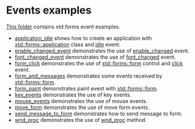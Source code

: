 # Events examples

[This folder](.) contains xtd.forms event examples.

* [application_idle](application_idle/README.md) shows how to create an application with [xtd::forms::application](../../../src/xtd.forms/include/xtd/forms/application.h) class and [idle](../../../src/xtd.forms/include/xtd/forms/application.h) event.
* [enable_changed_event](enable_changed_event/README.md) demonstrates the use of [enable_changed](../../../src/xtd.forms/include/xtd/forms/control.h) event.
* [font_changed_event](font_changed_event/README.md) demonstrates the use of [font_changed](../../../src/xtd.forms/include/xtd/forms/control.h) event.
* [form_click](form_click/README.md) demonstrates the use of [xtd::forms::form](../../../src/xtd.forms/include/xtd/forms/form.h) control and [click](../../../src/xtd.forms/include/xtd/forms/control.h) event.
* [form_and_messages](form_and_messages/README.md) demonstrates some events received by [xtd::forms::form](../../../../../src/xtd.forms/include/xtd/forms/form.h).
* [form_paint](form_paint/README.md) demonstrates paint event with [xtd::forms::form](../../../../../src/xtd.forms/include/xtd/forms/form.h).
* [key_events](key_events/README.md) demonstrates the use of key events.
* [mouse_events](mouse_events/README.md) demonstrates the use of mouse events.
* [move_form](move_form/README.md) demonstrates the use of move form events.
* [send_message_to_form](send_message_to_form/README.md) demonstrates how to send message to form.
* [wnd_proc](wnd_proc/README.md) demonstrates the use of [wnd_proc](../../../src/xtd.forms/include/xtd/forms/control.h) method.
